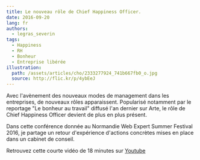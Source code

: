 ```yaml
---
title: Le nouveau rôle de Chief Happiness Officer.
date: 2016-09-20
lang: fr
authors:
  - legras_severin
tags:
  - Happiness
  - RH
  - Bonheur
  - Entreprise libérée
illustration:
  path: /assets/articles/cho/2333277924_741b667fb0_o.jpg
  source: http://flic.kr/p/4ybEeJ
---
```


Avec l'avènement des nouveaux modes de management dans les entreprises, de nouveaux rôles apparaissent. Popularisé notamment par le reportage "Le bonheur au travail" diffusé l'an dernier sur Arte, le rôle de Chief Happiness Officer devient de plus en plus présent.

Dans cette conférence donnée au Normandie Web Expert Summer Festival 2016, je partage un retour d'expérience d'actions concrètes mises en place dans un cabinet de conseil.

Retrouvez cette courte vidéo de 18 minutes sur [Youtube](https://www.youtube.com/watch?v=_frmk6LVQwM)
